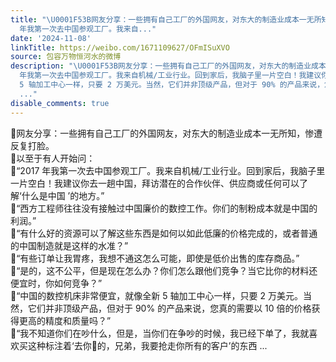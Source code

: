 ```yaml
---
title: "\U0001F53B网友分享：一些拥有自己工厂的外国网友，对东大的制造业成本一无所知，惨遭反复打脸。\U0001F53B以至于有人开始问：\U0001F539“2017
  年我第一次去中国参观工厂。我来自..."
date: '2024-11-08'
linkTitle: https://weibo.com/1671109627/OFmISuXVO
source: 包容万物恒河水的微博
description: "\U0001F53B网友分享：一些拥有自己工厂的外国网友，对东大的制造业成本一无所知，惨遭反复打脸。<br>\U0001F53B以至于有人开始问：<br>\U0001F539“2017
  年我第一次去中国参观工厂。我来自机械/工业行业。回到家后，我脑子里一片空白！我建议你去一趟中国，拜访潜在的合作伙伴、供应商或任何可以了解‘什么是中国 ’的地方。”<br>\U0001F539“西方工程师往往没有接触过中国廉价的数控工作。你们的制粉成本就是中国的利润。”<br>\U0001F539“有什么好的资源可以了解这些东西是如何以如此低廉的价格完成的，或者普通的中国制造就是这样的水准？”<br>\U0001F539“有些订单让我胃疼，我想不通这怎么可能，即使是低价出售的库存商品。”<br>\U0001F539“是的，这不公平，但是现在怎么办？你们怎么跟他们竞争？当它比你的材料还便宜时，你如何竞争？”<br>\U0001F539“中国的数控机床非常便宜，就像全新
  5 轴加工中心一样，只要 2 万美元。当然，它们并非顶级产品，但对于 90% 的产品来说，您真的需要以 10 倍的价格获得更高的精度和质量吗？”<br>\U0001F539“我不知道你们在吵什么，但是，当你们在争吵的时候，我已经下单了，我就喜欢买这种标注着‘去你\U0001F434的，兄弟，我要抢走你所有的客户’的东西
  ..."
disable_comments: true
---
```

🔻网友分享：一些拥有自己工厂的外国网友，对东大的制造业成本一无所知，惨遭反复打脸。<br>🔻以至于有人开始问：<br>🔹“2017 年我第一次去中国参观工厂。我来自机械/工业行业。回到家后，我脑子里一片空白！我建议你去一趟中国，拜访潜在的合作伙伴、供应商或任何可以了解‘什么是中国 ’的地方。”<br>🔹“西方工程师往往没有接触过中国廉价的数控工作。你们的制粉成本就是中国的利润。”<br>🔹“有什么好的资源可以了解这些东西是如何以如此低廉的价格完成的，或者普通的中国制造就是这样的水准？”<br>🔹“有些订单让我胃疼，我想不通这怎么可能，即使是低价出售的库存商品。”<br>🔹“是的，这不公平，但是现在怎么办？你们怎么跟他们竞争？当它比你的材料还便宜时，你如何竞争？”<br>🔹“中国的数控机床非常便宜，就像全新 5 轴加工中心一样，只要 2 万美元。当然，它们并非顶级产品，但对于 90% 的产品来说，您真的需要以 10 倍的价格获得更高的精度和质量吗？”<br>🔹“我不知道你们在吵什么，但是，当你们在争吵的时候，我已经下单了，我就喜欢买这种标注着‘去你🐴的，兄弟，我要抢走你所有的客户’的东西 ...